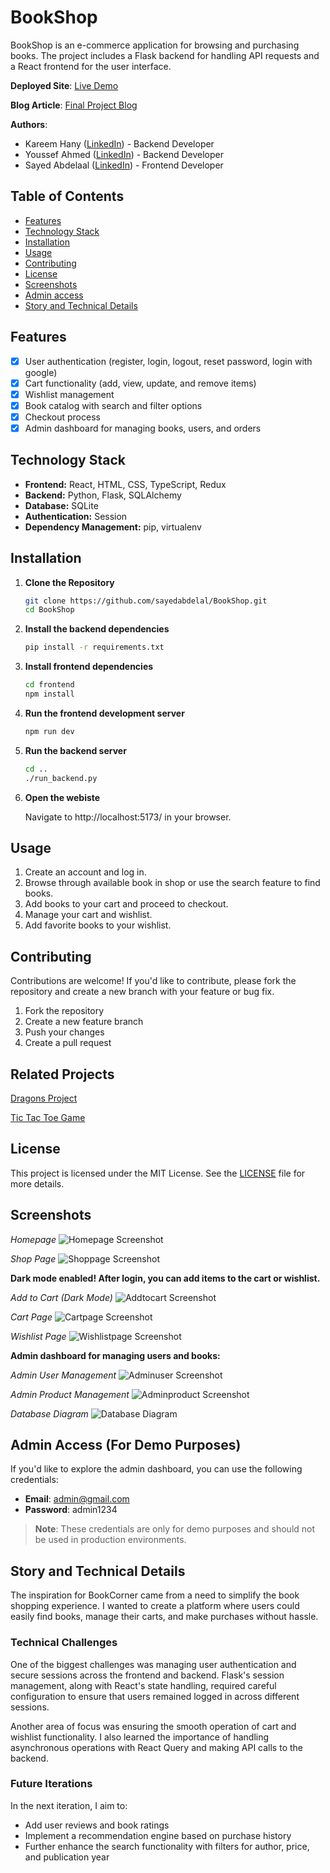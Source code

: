 # BookShop

BookShop is an e-commerce application for browsing and purchasing books. The project includes a Flask backend for handling API requests and a React frontend for the user interface.

**Deployed Site**: [Live Demo](https://bookshop.up.railway.app/)

**Blog Article**: [Final Project Blog](https://medium.com/@kareem_hany/bookshop-mvp-a-full-stack-e-commerce-with-flask-react-cd3ef2d08c90)

**Authors**:  
- Kareem Hany ([LinkedIn](https://www.linkedin.com/in/kareemhany/)) - Backend Developer  
- Youssef Ahmed ([LinkedIn](https://www.linkedin.com/in/youssef-ahmed-046072254/)) - Backend Developer  
- Sayed Abdelaal ([LinkedIn](https://www.linkedin.com/in/sayed-abdelaal-22144024b/)) - Frontend Developer  

## Table of Contents

- [Features](#features)
- [Technology Stack](#technology-stack)
- [Installation](#installation)
- [Usage](#usage)
- [Contributing](#contributing)
- [License](#license)
- [Screenshots](#screenshots)
- [Admin access](#admin-access-for-demo-purposes)
- [Story and Technical Details](#story-and-technical-details)

## Features

- [x] User authentication (register, login, logout, reset password, login with google)
- [x] Cart functionality (add, view, update, and remove items)
- [x] Wishlist management
- [x] Book catalog with search and filter options
- [x] Checkout process
- [x] Admin dashboard for managing books, users, and orders

## Technology Stack

- **Frontend:** React, HTML, CSS, TypeScript, Redux
- **Backend:** Python, Flask, SQLAlchemy
- **Database:** SQLite
- **Authentication:** Session 
- **Dependency Management:** pip, virtualenv

## Installation

1. **Clone the Repository**

   ```bash
   git clone https://github.com/sayedabdelal/BookShop.git
   cd BookShop
   ```

2. **Install the backend dependencies**

   ```bash
   pip install -r requirements.txt
   ```

3. **Install frontend dependencies**
   ```bash
   cd frontend
   npm install
   ```

4. **Run the frontend development server**
   ```bash
   npm run dev
   ```

5. **Run the backend server**
   ```bash
   cd ..
   ./run_backend.py
   ```

6. **Open the webiste**

      Navigate to http://localhost:5173/ in your browser.



## Usage
1. Create an account and log in.
2. Browse through available book in shop or use the search feature to find books.
3. Add books to your cart and proceed to checkout.
4. Manage your cart and wishlist.
5. Add favorite books to your wishlist.

## Contributing
Contributions are welcome! If you'd like to contribute, please fork the repository and create a new branch with your feature or bug fix.

1. Fork the repository
2. Create a new feature branch
3. Push your changes
4. Create a pull request

## Related Projects
[Dragons Project](https://github.com/Oxshady/dragons)

[Tic Tac Toe Game](https://github.com/Oxshady/tic_tac)

## License
This project is licensed under the MIT License. See the [LICENSE](https://github.com/sayedabdelal/BookShop/blob/main/LICENSE) file for more details.

## Screenshots
 *Homepage*
![Homepage Screenshot](./assets/home_page.png)

 *Shop Page*
![Shoppage Screenshot](./assets/shop_page.png)

**Dark mode enabled! After login, you can add items to the cart or wishlist.**

 *Add to Cart (Dark Mode)*
![Addtocart Screenshot](./assets/add_to_cart_dark_mode.png)

 *Cart Page*
![Cartpage Screenshot](./assets/cart.png)

 *Wishlist Page*
![Wishlistpage Screenshot](./assets/wishlist_page.png)

**Admin dashboard for managing users and books:**

 *Admin User Management*
![Adminuser Screenshot](./assets/admin_user.png)

 *Admin Product Management*
![Adminproduct Screenshot](./assets/admin_product.png)

*Database Diagram*
![Database Diagram](./assets/database_diagram.png)

## Admin Access (For Demo Purposes)

If you'd like to explore the admin dashboard, you can use the following credentials:

- **Email**: admin@gmail.com
- **Password**: admin1234

> **Note**: These credentials are only for demo purposes and should not be used in production environments.



## Story and Technical Details
The inspiration for BookCorner came from a need to simplify the book shopping experience. I wanted to create a platform where users could easily find books, manage their carts, and make purchases without hassle.

### Technical Challenges
One of the biggest challenges was managing user authentication and secure sessions across the frontend and backend. Flask's session management, along with React's state handling, required careful configuration to ensure that users remained logged in across different sessions.

Another area of focus was ensuring the smooth operation of cart and wishlist functionality. I also learned the importance of handling asynchronous operations with React Query and making API calls to the backend.

### Future Iterations
In the next iteration, I aim to:

- Add user reviews and book ratings
- Implement a recommendation engine based on purchase history
- Further enhance the search functionality with filters for author, price, and publication year
